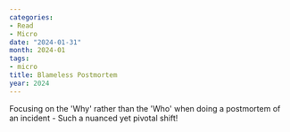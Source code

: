 ```yaml
---
categories:
- Read
- Micro
date: "2024-01-31"
month: 2024-01
tags:
- micro
title: Blameless Postmortem
year: 2024
---
```


Focusing on the 'Why' rather than the 'Who' when doing a postmortem of an incident - Such a nuanced yet pivotal shift!
